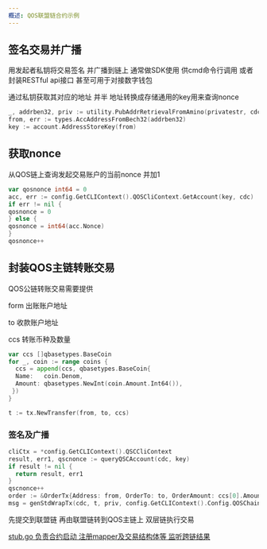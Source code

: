```yaml
---
概述: QOS联盟链合约示例
---
```



## 签名交易并广播
用发起者私钥将交易签名 并广播到链上 通常做SDK使用 供cmd命令行调用 或者封装RESTful api接口  甚至可用于对接数字钱包


通过私钥获取其对应的地址 并半 地址转换成存储通用的key用来查询nonce
```go
_, addrben32, priv := utility.PubAddrRetrievalFromAmino(privatestr, cdc)
from, err := types.AccAddressFromBech32(addrben32)
key := account.AddressStoreKey(from)
````


## 获取nonce
从QOS链上查询发起交易账户的当前nonce 并加1

```go
var qosnonce int64 = 0
acc, err := config.GetCLIContext().QOSCliContext.GetAccount(key, cdc)
if err != nil {
qosnonce = 0
} else {
qosnonce = int64(acc.Nonce)
}
qosnonce++
````

## 封装QOS主链转账交易

QOS公链转账交易需要提供 

form 出账账户地址

to   收款账户地址

ccs  转账币种及数量


```go
var ccs []qbasetypes.BaseCoin
for _, coin := range coins {
  ccs = append(ccs, qbasetypes.BaseCoin{
  Name:   coin.Denom,
  Amount: qbasetypes.NewInt(coin.Amount.Int64()),
 })
}

t := tx.NewTransfer(from, to, ccs)
````


### 签名及广播


```go
cliCtx = *config.GetCLIContext().QSCCliContext
result, err1, qscnonce := queryQSCAccount(cdc, key)
if result != nil {
  return result, err1
}
qscnonce++
order := &OrderTx{Address: from, OrderTo: to, OrderAmount: ccs[0].Amount, Gas: qbasetypes.NewInt(0)}
msg = genStdWrapTx(cdc, t, priv, config.GetCLIContext().Config.QOSChainID, config.GetCLIContext().Config.QSCChainID, qosnonce, qscnonce, order)

````

先提交到联盟链  再由联盟链转到QOS主链上 双层链执行交易


[stub.go    负责合约启动 注册mapper及交易结构体等 监听跨链结果](stub.md) 